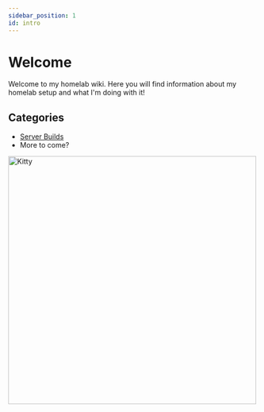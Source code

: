 ```yaml
---
sidebar_position: 1
id: intro
---
```


# Welcome

Welcome to my homelab wiki. Here you will find information about my homelab setup and what I'm doing with it!

## Categories

- [Server Builds](../category/server-builds)
- More to come?

<img src="/kitty.webp" alt="Kitty" width="500" />